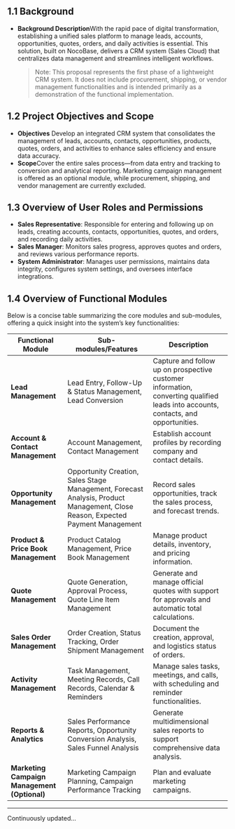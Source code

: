 ## 1.1 Background

- **Background Description**With the rapid pace of digital transformation, establishing a unified sales platform to manage leads, accounts, opportunities, quotes, orders, and daily activities is essential. This solution, built on NocoBase, delivers a CRM system (Sales Cloud) that centralizes data management and streamlines intelligent workflows.


  > Note: This proposal represents the first phase of a lightweight CRM system. It does not include procurement, shipping, or vendor management functionalities and is intended primarily as a demonstration of the functional implementation.
  >

## 1.2 Project Objectives and Scope

- **Objectives**
  Develop an integrated CRM system that consolidates the management of leads, accounts, contacts, opportunities, products, quotes, orders, and activities to enhance sales efficiency and ensure data accuracy.
- **Scope**Cover the entire sales process—from data entry and tracking to conversion and analytical reporting. Marketing campaign management is offered as an optional module, while procurement, shipping, and vendor management are currently excluded.

## 1.3 Overview of User Roles and Permissions

- **Sales Representative**: Responsible for entering and following up on leads, creating accounts, contacts, opportunities, quotes, and orders, and recording daily activities.
- **Sales Manager**: Monitors sales progress, approves quotes and orders, and reviews various performance reports.
- **System Administrator**: Manages user permissions, maintains data integrity, configures system settings, and oversees interface integrations.

## 1.4 Overview of Functional Modules

Below is a concise table summarizing the core modules and sub-modules, offering a quick insight into the system’s key functionalities:


| Functional Module                            | Sub-modules/Features                                                                                                           | Description                                                                                                                       |
| -------------------------------------------- | ------------------------------------------------------------------------------------------------------------------------------ | --------------------------------------------------------------------------------------------------------------------------------- |
| **Lead Management**                          | Lead Entry, Follow-Up & Status Management, Lead Conversion                                                                     | Capture and follow up on prospective customer information, converting qualified leads into accounts, contacts, and opportunities. |
| **Account & Contact Management**             | Account Management, Contact Management                                                                                         | Establish account profiles by recording company and contact details.                                                              |
| **Opportunity Management**                   | Opportunity Creation, Sales Stage Management, Forecast Analysis, Product Management, Close Reason, Expected Payment Management | Record sales opportunities, track the sales process, and forecast trends.                                                         |
| **Product & Price Book Management**          | Product Catalog Management, Price Book Management                                                                              | Manage product details, inventory, and pricing information.                                                                       |
| **Quote Management**                         | Quote Generation, Approval Process, Quote Line Item Management                                                                 | Generate and manage official quotes with support for approvals and automatic total calculations.                                  |
| **Sales Order Management**                   | Order Creation, Status Tracking, Order Shipment Management                                                                     | Document the creation, approval, and logistics status of orders.                                                                  |
| **Activity Management**                      | Task Management, Meeting Records, Call Records, Calendar & Reminders                                                           | Manage sales tasks, meetings, and calls, with scheduling and reminder functionalities.                                            |
| **Reports & Analytics**                      | Sales Performance Reports, Opportunity Conversion Analysis, Sales Funnel Analysis                                              | Generate multidimensional sales reports to support comprehensive data analysis.                                                   |
| **Marketing Campaign Management (Optional)** | Marketing Campaign Planning, Campaign Performance Tracking                                                                     | Plan and evaluate marketing campaigns.                                                                                            |

---

Continuously updated...
